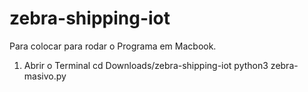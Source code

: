 # zebra-shipping-iot
Para colocar para rodar o Programa em Macbook.

1. Abrir o Terminal 
cd Downloads/zebra-shipping-iot
python3 zebra-masivo.py

